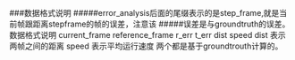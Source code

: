 ###数据格式说明
#####error_analysis后面的尾缀表示的是step_frame,就是当前帧跟距离stepframe的帧的误差，注意该
#####误差是与groundtruth的误差。
数据格式说明
current_frame reference_frame r_err t_err dist speed
dist 表示两帧之间的距离
speed 表示平均运行速度
两个都是基于groundtrouth计算的。
